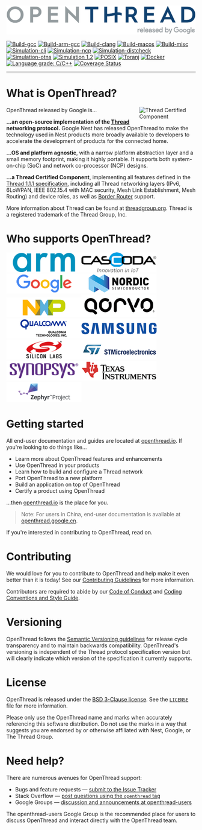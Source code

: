 [![OpenThread][ot-logo]][ot-repo]

[![Build-gcc][ot-build-gcc-svg]][ot-build-gcc]
[![Build-arm-gcc][ot-build-arm-gcc-svg]][ot-build-arm-gcc]
[![Build-clang][ot-build-clang-svg]][ot-build-clang]
[![Build-macos][ot-build-macos-svg]][ot-build-macos]
[![Build-misc][ot-build-svg]][ot-build]
[![Simulation-cli][ot-simulation-cli-svg]][ot-simulation-cli]
[![Simulation-ncp][ot-simulation-ncp-svg]][ot-simulation-ncp]
[![Simulation-distcheck][ot-simulation-distcheck-svg]][ot-simulation-distcheck]
[![Simulation-otns][ot-simulation-otns-svg]][ot-simulation-otns]
[![Simulation 1.2][ot-simulation-1p2-svg]][ot-simulation-1p2]
[![POSIX][ot-posix-svg]][ot-posix]
[![Toranj][ot-toranj-svg]][ot-toranj]
[![Docker][ot-docker-svg]][ot-docker]
[![Language grade: C/C++][ot-lgtm-svg]][ot-lgtm]
[![Coverage Status][ot-codecov-svg]][ot-codecov]

---

# What is OpenThread?

OpenThread released by Google is... <a href="http://threadgroup.org/technology/ourtechnology#certifiedproducts"> <img src="https://cdn.rawgit.com/openthread/openthread/ab4c4e1e/doc/images/certified.svg" alt="Thread Certified Component" width="150px" align="right"> </a>

**...an open-source implementation of the [Thread](http://threadgroup.org/technology/ourtechnology) networking protocol.** Google Nest has released OpenThread to make the technology used in Nest products more broadly available to developers to accelerate the development of products for the connected home.

**...OS and platform agnostic**, with a narrow platform abstraction layer and a small memory footprint, making it highly portable. It supports both system-on-chip (SoC) and network co-processor (NCP) designs.

**...a Thread Certified Component**, implementing all features defined in the [Thread 1.1.1 specification](http://threadgroup.org/technology/ourtechnology#specifications), including all Thread networking layers (IPv6, 6LoWPAN, IEEE 802.15.4 with MAC security, Mesh Link Establishment, Mesh Routing) and device roles, as well as [Border Router](https://github.com/openthread/ot-br-posix) support.

More information about Thread can be found at [threadgroup.org](http://threadgroup.org/). Thread is a registered trademark of the Thread Group, Inc.

[thread]: http://threadgroup.org/technology/ourtechnology
[ot-repo]: https://github.com/openthread/openthread
[ot-logo]: doc/images/openthread_logo.png
[ot-build-gcc]: https://github.com/openthread/openthread/actions?query=branch%3Amaster+event%3Apush+workflow%3A%22Build+%28gcc%29%22
[ot-build-gcc-svg]: https://github.com/openthread/openthread/workflows/Build%20(gcc)/badge.svg?branch=master&event=push
[ot-build-arm-gcc]: https://github.com/openthread/openthread/actions?query=branch%3Amaster+event%3Apush+workflow%3A%22Build+%28arm-gcc%29%22
[ot-build-arm-gcc-svg]: https://github.com/openthread/openthread/workflows/Build%20(arm-gcc)/badge.svg?branch=master&event=push
[ot-build-clang]: https://github.com/openthread/openthread/actions?query=branch%3Amaster+event%3Apush+workflow%3A%22Build+%28clang%29%22
[ot-build-clang-svg]: https://github.com/openthread/openthread/workflows/Build%20(clang)/badge.svg?branch=master&event=push
[ot-build-macos]: https://github.com/openthread/openthread/actions?query=branch%3Amaster+event%3Apush+workflow%3A%22Build+%28macos%29%22
[ot-build-macos-svg]: https://github.com/openthread/openthread/workflows/Build%20(macos)/badge.svg?branch=master&event=push
[ot-build]: https://github.com/openthread/openthread/actions?query=workflow%3ABuild+branch%3Amaster+event%3Apush
[ot-build-svg]: https://github.com/openthread/openthread/workflows/Build/badge.svg?branch=master&event=push
[ot-simulation-cli]: https://github.com/openthread/openthread/actions?query=workflow%3A%22Simulation+%28cli%29%22+branch%3Amaster+event%3Apush
[ot-simulation-cli-svg]: https://github.com/openthread/openthread/workflows/Simulation%20(cli)/badge.svg?branch=master&event=push
[ot-simulation-ncp]: https://github.com/openthread/openthread/actions?query=workflow%3A%22Simulation+%28ncp%29%22+branch%3Amaster+event%3Apush
[ot-simulation-ncp-svg]: https://github.com/openthread/openthread/workflows/Simulation%20(ncp)/badge.svg?branch=master&event=push
[ot-simulation-distcheck]: https://github.com/openthread/openthread/actions?query=workflow%3A%22Simulation+%28distcheck%29%22+branch%3Amaster+event%3Apush
[ot-simulation-distcheck-svg]: https://github.com/openthread/openthread/workflows/Simulation%20(distcheck)/badge.svg?branch=master&event=push
[ot-simulation-otns]: https://github.com/openthread/openthread/actions?query=workflow%3A%22Simulation+%28otns%29%22+branch%3Amaster+event%3Apush
[ot-simulation-otns-svg]: https://github.com/openthread/openthread/workflows/Simulation%20(otns)/badge.svg?branch=master&event=push
[ot-simulation-1p2]: https://github.com/openthread/openthread/actions?query=workflow%3A%22Simulation+1.2%22+branch%3Amaster+event%3Apush
[ot-simulation-1p2-svg]: https://github.com/openthread/openthread/workflows/Simulation%201.2/badge.svg?branch=master&event=push
[ot-posix]: https://github.com/openthread/openthread/actions?query=workflow%3APOSIX+branch%3Amaster+event%3Apush
[ot-posix-svg]: https://github.com/openthread/openthread/workflows/POSIX/badge.svg?branch=master&event=push
[ot-toranj]: https://github.com/openthread/openthread/actions?query=workflow%3AToranj+branch%3Amaster+event%3Apush
[ot-toranj-svg]: https://github.com/openthread/openthread/workflows/Toranj/badge.svg?branch=master&event=push
[ot-docker]: https://github.com/openthread/openthread/actions?query=workflow%3ADocker+branch%3Amaster+event%3Apush
[ot-docker-svg]: https://github.com/openthread/openthread/workflows/Docker/badge.svg?branch=master&event=push
[ot-lgtm]: https://lgtm.com/projects/g/openthread/openthread/context:cpp
[ot-lgtm-svg]: https://img.shields.io/lgtm/grade/cpp/g/openthread/openthread.svg?logo=lgtm&logoWidth=18
[ot-codecov]: https://codecov.io/gh/openthread/openthread
[ot-codecov-svg]: https://codecov.io/gh/openthread/openthread/branch/master/graph/badge.svg

# Who supports OpenThread?

<a href="https://www.arm.com/"><img src="doc/images/ot-contrib-arm.png" alt="ARM" width="200px"></a><a href="https://www.cascoda.com/"><img src="doc/images/ot-contrib-cascoda.png" alt="Cascoda" width="200px"></a><a href="https://www.google.com/"><img src="doc/images/ot-contrib-google.png" alt="Google" width="200px"></a><a href="http://www.nordicsemi.com/"><img src="doc/images/ot-contrib-nordic.png" alt="Nordic" width="200px"></a><a href="http://www.nxp.com/"><img src="doc/images/ot-contrib-nxp.png" alt="NXP" width="200px"></a><a href="http://www.qorvo.com/"><img src="doc/images/ot-contrib-qorvo.png" alt="Qorvo" width="200px"></a><a href="https://www.qualcomm.com/"><img src="doc/images/ot-contrib-qc.png" alt="Qualcomm" width="200px"></a><a href="https://www.samsung.com/"><img src="doc/images/ot-contrib-samsung.png" alt="Samsung" width="200px"></a><a href="https://www.silabs.com/"><img src="doc/images/ot-contrib-silabs.png" alt="Silicon Labs" width="200px"></a><a href="https://www.st.com/"><img src="doc/images/ot-contrib-stm.png" alt="STMicroelectronics" width="200px"></a><a href="https://www.synopsys.com/"><img src="doc/images/ot-contrib-synopsys.png" alt="Synopsys" width="200px"></a><a href="https://www.ti.com/"><img src="doc/images/ot-contrib-ti.png" alt="Texas Instruments" width="200px"></a><a href="https://www.zephyrproject.org/"><img src="doc/images/ot-contrib-zephyr.png" alt="Zephyr Project" width="200px"></a>

# Getting started

All end-user documentation and guides are located at [openthread.io](https://openthread.io). If you're looking to do things like...

- Learn more about OpenThread features and enhancements
- Use OpenThread in your products
- Learn how to build and configure a Thread network
- Port OpenThread to a new platform
- Build an application on top of OpenThread
- Certify a product using OpenThread

...then [openthread.io](https://openthread.io) is the place for you.

> Note: For users in China, end-user documentation is available at [openthread.google.cn](https://openthread.google.cn).

If you're interested in contributing to OpenThread, read on.

# Contributing

We would love for you to contribute to OpenThread and help make it even better than it is today! See our [Contributing Guidelines](https://github.com/openthread/openthread/blob/master/CONTRIBUTING.md) for more information.

Contributors are required to abide by our [Code of Conduct](https://github.com/openthread/openthread/blob/master/CODE_OF_CONDUCT.md) and [Coding Conventions and Style Guide](https://github.com/openthread/openthread/blob/master/STYLE_GUIDE.md).

# Versioning

OpenThread follows the [Semantic Versioning guidelines](http://semver.org/) for release cycle transparency and to maintain backwards compatibility. OpenThread's versioning is independent of the Thread protocol specification version but will clearly indicate which version of the specification it currently supports.

# License

OpenThread is released under the [BSD 3-Clause license](https://github.com/openthread/openthread/blob/master/LICENSE). See the [`LICENSE`](https://github.com/openthread/openthread/blob/master/LICENSE) file for more information.

Please only use the OpenThread name and marks when accurately referencing this software distribution. Do not use the marks in a way that suggests you are endorsed by or otherwise affiliated with Nest, Google, or The Thread Group.

# Need help?

There are numerous avenues for OpenThread support:

- Bugs and feature requests — [submit to the Issue Tracker](https://github.com/openthread/openthread/issues)
- Stack Overflow — [post questions using the `openthread` tag](http://stackoverflow.com/questions/tagged/openthread)
- Google Groups — [discussion and announcements at openthread-users](https://groups.google.com/forum/#!forum/openthread-users)

The openthread-users Google Group is the recommended place for users to discuss OpenThread and interact directly with the OpenThread team.
